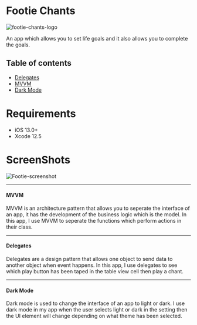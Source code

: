 # Footie Chants

![footie-chants-logo](https://user-images.githubusercontent.com/36420903/119168278-a8fd6800-ba58-11eb-8f38-2d3ba1971bff.png)

An app which allows you to set life goals and  it also allows you to complete the goals.

## Table of contents
* [Delegates](#Delegates)
* [MVVM](#MVVM)
* [Dark Mode](#DarkMode)

# Requirements
* iOS 13.0+
* Xcode 12.5 

# ScreenShots
 ![Footie-screenshot](https://user-images.githubusercontent.com/36420903/119168857-43f64200-ba59-11eb-9494-5434b5d1bc6b.png)


 ---
#### MVVM
MVVM is an architecture pattern that allows you to seperate the interface of an app, it has the development of the business logic which is the model. In this app, I use MVVM to seperate the functions which perform actions in their class.
 
 
 ---
#### Delegates
Delegates are a design pattern that allows one object to send data to another object when event happens. In this app, I use delegates to see which play button has been taped in the table view cell then play a chant.

 ---
#### Dark Mode
Dark mode is used to change the interface of an app to light or dark. I use dark mode in my app when the user selects light or dark in the setting then the UI element will change depending on what theme has been selected.
  
  
 
